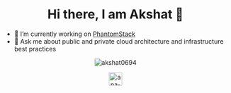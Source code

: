 <h1 align="center">Hi there, I am Akshat 👋</h1>

-  🔭   I’m currently working on <a href="https://www.phantomstack.com" target="_blank">PhantomStack</a>
-  💬   Ask me about public and private cloud architecture and infrastructure best practices

<p align="center"> <img src="https://github-readme-stats.vercel.app/api?username=akshat0694&show_icons=true" alt="akshat0694" /> </p>

<p align="center"> <a href="https://linkedin.com/in/tandonakshat7" target="blank"><img align="center" src="https://cdn.jsdelivr.net/npm/simple-icons@3.0.1/icons/linkedin.svg" alt="ana-enríquez-alonso-villalobos" height="30" width="30" /> </a> </p>
